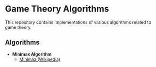 # Game Theory Algorithms

This repository contains implementations of various algorithms related to game theory.

## Algorithms

- **Minimax Algorithm**
  - [Minimax (Wikipedia)](https://en.wikipedia.org/wiki/Minimax)


